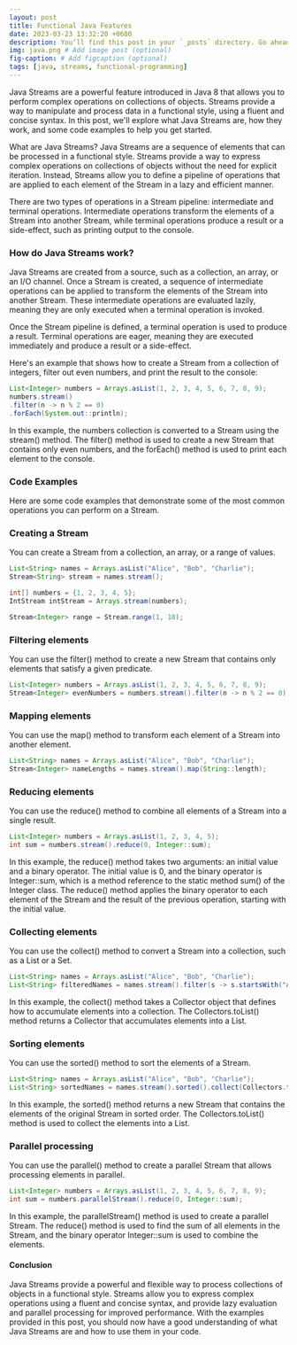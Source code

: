 ```yaml
---
layout: post
title: Functional Java Features
date: 2023-03-23 13:32:20 +0600
description: You’ll find this post in your `_posts` directory. Go ahead and edit it and re-build the site to see your changes. # Add post description (optional)
img: java.png # Add image post (optional)
fig-caption: # Add figcaption (optional)
tags: [java, streams, functional-programming]
---
```


Java Streams are a powerful feature introduced in Java 8 that allows you to perform complex operations on collections of objects. Streams provide a way to manipulate and process data in a functional style, using a fluent and concise syntax. In this post, we'll explore what Java Streams are, how they work, and some code examples to help you get started.

What are Java Streams?
Java Streams are a sequence of elements that can be processed in a functional style. Streams provide a way to express complex operations on collections of objects without the need for explicit iteration. Instead, Streams allow you to define a pipeline of operations that are applied to each element of the Stream in a lazy and efficient manner.

There are two types of operations in a Stream pipeline: intermediate and terminal operations. Intermediate operations transform the elements of a Stream into another Stream, while terminal operations produce a result or a side-effect, such as printing output to the console.

### How do Java Streams work?

Java Streams are created from a source, such as a collection, an array, or an I/O channel. Once a Stream is created, a sequence of intermediate operations can be applied to transform the elements of the Stream into another Stream. These intermediate operations are evaluated lazily, meaning they are only executed when a terminal operation is invoked.

Once the Stream pipeline is defined, a terminal operation is used to produce a result. Terminal operations are eager, meaning they are executed immediately and produce a result or a side-effect.

Here's an example that shows how to create a Stream from a collection of integers, filter out even numbers, and print the result to the console:

```java
List<Integer> numbers = Arrays.asList(1, 2, 3, 4, 5, 6, 7, 8, 9);
numbers.stream()
.filter(n -> n % 2 == 0)
.forEach(System.out::println);
```

In this example, the numbers collection is converted to a Stream using the stream() method. The filter() method is used to create a new Stream that contains only even numbers, and the forEach() method is used to print each element to the console.

### Code Examples

Here are some code examples that demonstrate some of the most common operations you can perform on a Stream.

### Creating a Stream

You can create a Stream from a collection, an array, or a range of values.

```java
List<String> names = Arrays.asList("Alice", "Bob", "Charlie");
Stream<String> stream = names.stream();

int[] numbers = {1, 2, 3, 4, 5};
IntStream intStream = Arrays.stream(numbers);

Stream<Integer> range = Stream.range(1, 10);
```

### Filtering elements

You can use the filter() method to create a new Stream that contains only elements that satisfy a given predicate.

```java
List<Integer> numbers = Arrays.asList(1, 2, 3, 4, 5, 6, 7, 8, 9);
Stream<Integer> evenNumbers = numbers.stream().filter(n -> n % 2 == 0);
```

### Mapping elements

You can use the map() method to transform each element of a Stream into another element.

```java
List<String> names = Arrays.asList("Alice", "Bob", "Charlie");
Stream<Integer> nameLengths = names.stream().map(String::length);
```

### Reducing elements

You can use the reduce() method to combine all elements of a Stream into a single result.

```java
List<Integer> numbers = Arrays.asList(1, 2, 3, 4, 5);
int sum = numbers.stream().reduce(0, Integer::sum);
```

In this example, the reduce() method takes two arguments: an initial value and a binary operator. The initial value is 0, and the binary operator is Integer::sum, which is a method reference to the static method sum() of the Integer class. The reduce() method applies the binary operator to each element of the Stream and the result of the previous operation, starting with the initial value.

### Collecting elements

You can use the collect() method to convert a Stream into a collection, such as a List or a Set.

```java
List<String> names = Arrays.asList("Alice", "Bob", "Charlie");
List<String> filteredNames = names.stream().filter(s -> s.startsWith("A")).collect(Collectors.toList());
```

In this example, the collect() method takes a Collector object that defines how to accumulate elements into a collection. The Collectors.toList() method returns a Collector that accumulates elements into a List.

### Sorting elements

You can use the sorted() method to sort the elements of a Stream.

```java
List<String> names = Arrays.asList("Alice", "Bob", "Charlie");
List<String> sortedNames = names.stream().sorted().collect(Collectors.toList());
```

In this example, the sorted() method returns a new Stream that contains the elements of the original Stream in sorted order. The Collectors.toList() method is used to collect the elements into a List.

### Parallel processing

You can use the parallel() method to create a parallel Stream that allows processing elements in parallel.

```java
List<Integer> numbers = Arrays.asList(1, 2, 3, 4, 5, 6, 7, 8, 9);
int sum = numbers.parallelStream().reduce(0, Integer::sum);
```

In this example, the parallelStream() method is used to create a parallel Stream. The reduce() method is used to find the sum of all elements in the Stream, and the binary operator Integer::sum is used to combine the elements.

#### Conclusion

Java Streams provide a powerful and flexible way to process collections of objects in a functional style. Streams allow you to express complex operations using a fluent and concise syntax, and provide lazy evaluation and parallel processing for improved performance. With the examples provided in this post, you should now have a good understanding of what Java Streams are and how to use them in your code.
